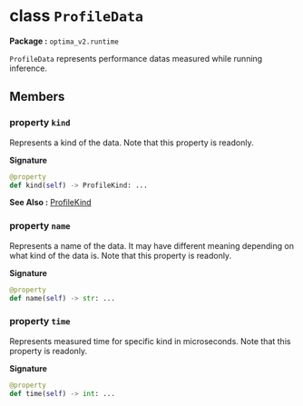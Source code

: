 class `ProfileData`
=======================
__Package :__  `optima_v2.runtime`

`ProfileData` represents performance datas measured while running inference.

## Members
### property `kind`
Represents a kind of the data. Note that this property is readonly.

__Signature__
``` python
@property
def kind(self) -> ProfileKind: ...
```

__See Also :__ [ProfileKind](../enums/profile_kind.md)

### property `name`
Represents a name of the data. It may have different meaning depending on what kind of the data is. Note that this property is readonly.

__Signature__
``` python
@property
def name(self) -> str: ...
```

### property `time`
Represents measured time for specific kind in microseconds. Note that this property is readonly.

__Signature__
``` python
@property
def time(self) -> int: ...
```
